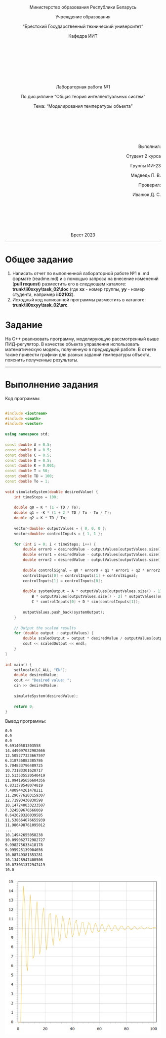 <p align="center"> Министерство образования Республики Беларусь</p>
<p align="center">Учреждение образования</p>
<p align="center">“Брестский Государственный технический университет”</p>
<p align="center">Кафедра ИИТ</p>
<br><br><br><br><br><br><br>
<p align="center">Лабораторная работа №1</p>
<p align="center">По дисциплине “Общая теория интеллектуальных систем”</p>
<p align="center">Тема: “Моделирования температуры объекта”</p>
<br><br><br><br><br>
<p align="right">Выполнил:</p>
<p align="right">Студент 2 курса</p>
<p align="right">Группы ИИ-23</p>
<p align="right">Медведь П. В. </p>
<p align="right">Проверил:</p>
<p align="right">Иванюк Д. С.</p>
<br><br><br><br><br>
<p align="center">Брест 2023</p>

---

# Общее задание #
1. Написать отчет по выполненной лабораторной работе №1 в .md формате (readme.md) и с помощью запроса на внесение изменений (**pull request**) разместить его в следующем каталоге: **trunk\ii0xxyy\task_02\doc** (где **xx** - номер группы, **yy** - номер студента, например **ii02102**).
2. Исходный код написанной программы разместить в каталоге: **trunk\ii0xxyy\task_02\src**.

# Задание #
На C++ реализовать программу, моделирующую рассмотренный выше ПИД-регулятор.  В качестве объекта управления использовать математическую модель, полученную в предыдущей работе.
В отчете также привести графики для разных заданий температуры объекта, пояснить полученные результаты.

---

# Выполнение задания #

Код программы:
```C++

#include <iostream>
#include <cmath>
#include <vector>

using namespace std;

const double A = 0.5;
const double B = 0.5;
const double C = 0.5;
const double D = 0.5;
const double K = 0.001;
const double T = 50;
const double TD = 100;
const double To = 1;

void simulateSystem(double desiredValue) {
    int timeSteps = 100;

    double q0 = K * (1 + TD / To);
    double q1 = -K * (1 + 2 * TD / To - To / T);
    double q2 = K * TD / To;

    vector<double> outputValues = { 0, 0, 0 };
    vector<double> controlInputs = { 1, 1 };

    for (int i = 0; i < timeSteps; i++) {
        double error0 = desiredValue - outputValues[outputValues.size() - 1];
        double error1 = desiredValue - outputValues[outputValues.size() - 2];
        double error2 = desiredValue - outputValues[outputValues.size() - 3];

        double controlSignal = q0 * error0 + q1 * error1 + q2 * error2;
        controlInputs[0] = controlInputs[1] + controlSignal;
        controlInputs[1] = controlInputs[0];

        double systemOutput = A * outputValues[outputValues.size() - 1] -
            B * outputValues[outputValues.size() - 2] * outputValues[outputValues.size() - 2] +
            C * controlInputs[0] + D * sin(controlInputs[1]);

        outputValues.push_back(systemOutput);
    }

    // Output the scaled results
    for (double output : outputValues) {
        double scaledOutput = output * desiredValue / outputValues[outputValues.size() - 1];
        cout << scaledOutput << endl;
    }
}

int main() {
    setlocale(LC_ALL, "EN");
    double desiredValue;
    cout << "Desired value: ";
    cin >> desiredValue;

    simulateSystem(desiredValue);

    return 0;
}

```     

Вывод программы:

    0.0
    0.0
    0.0
    9.69140581303558
    14.449097032902666
    12.505277323667597
    6.318736882385786
    5.704833796489725
    10.73183301628717
    13.513535520540419
    11.094195656604356
    6.831378548074819
    7.480944261478211
    11.290776203159307
    12.71993436830598
    10.147240033233507
    7.324509676566069
    8.642628326039585
    11.538664676655939
    11.986498761095012
    ...
    10.14942655058238
    10.099062772982727
    9.998275633418178
    9.995925139904656
    10.08749381353281
    10.13428947400506
    10.073031372947419
    10.0
![График моделей с w = 10:](graph.png)
